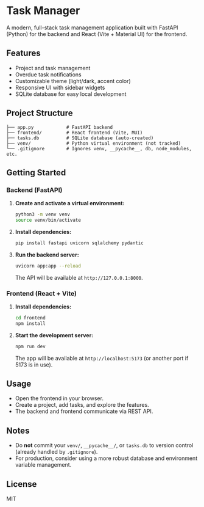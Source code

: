 # Task Manager

A modern, full-stack task management application built with FastAPI (Python) for the backend and React (Vite + Material UI) for the frontend.

## Features

- Project and task management
- Overdue task notifications
- Customizable theme (light/dark, accent color)
- Responsive UI with sidebar widgets
- SQLite database for easy local development

## Project Structure

```
├── app.py            # FastAPI backend
├── frontend/         # React frontend (Vite, MUI)
├── tasks.db          # SQLite database (auto-created)
├── venv/             # Python virtual environment (not tracked)
└── .gitignore        # Ignores venv, __pycache__, db, node_modules, etc.
```

## Getting Started

### Backend (FastAPI)

1. **Create and activate a virtual environment:**
   ```bash
   python3 -m venv venv
   source venv/bin/activate
   ```
2. **Install dependencies:**
   ```bash
   pip install fastapi uvicorn sqlalchemy pydantic
   ```
3. **Run the backend server:**
   ```bash
   uvicorn app:app --reload
   ```
   The API will be available at `http://127.0.0.1:8000`.

### Frontend (React + Vite)

1. **Install dependencies:**
   ```bash
   cd frontend
   npm install
   ```
2. **Start the development server:**
   ```bash
   npm run dev
   ```
   The app will be available at `http://localhost:5173` (or another port if 5173 is in use).

## Usage

- Open the frontend in your browser.
- Create a project, add tasks, and explore the features.
- The backend and frontend communicate via REST API.

## Notes

- Do **not** commit your `venv/`, `__pycache__/`, or `tasks.db` to version control (already handled by `.gitignore`).
- For production, consider using a more robust database and environment variable management.

## License

MIT
